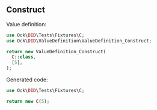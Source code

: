 ## Construct

Value definition:

```php
use Ock\DID\Tests\Fixtures\C;
use Ock\DID\ValueDefinition\ValueDefinition_Construct;

return new ValueDefinition_Construct(
  C::class,
  [5],
); 
```

Generated code:

```php
use Ock\DID\Tests\Fixtures\C;

return new C(5);
```
